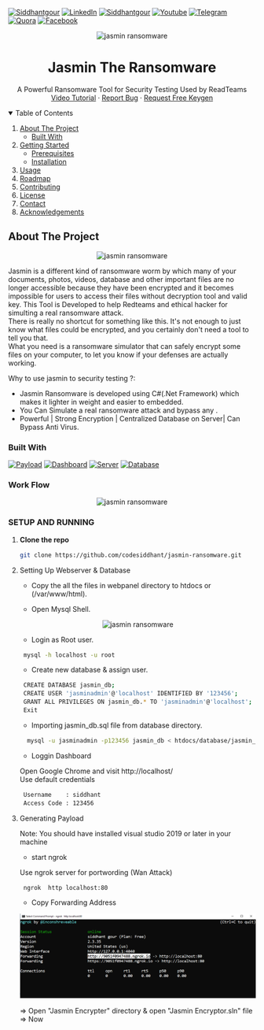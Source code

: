[![Siddhantgour][Instagram-shield]][Instagram-url]  [![LinkedIn][linkedin-shield]][linkedin-url] 
[![Siddhantgour][Twitter-shield]][Twitter-url] [![Youtube][Youtube-shield]][Youtube-url] [![Telegram][Telegram-shield]][Telegram-url] [![Quora][Quora-shield]][Quora-url]  [![Facebook][Facebook-shield]][Facebook-url] 
<p align="center">
  <img alt="jasmin ransomware" src="https://github.com/codesiddhant/jasmin-ransomware/blob/master/Images/logo.jpg" width="150"/>
</p>
<h1 align="center">Jasmin The Ransomware</h1>

  <p align="center">
    A Powerful Ransomware Tool for Security Testing Used by ReadTeams
    <br />
    <a href="https://github.com/othneildrew/Best-README-Template">Video Tutorial</a>
    ·
    <a href="https://github.com/codesiddhant/jasmin-ransomware/issues">Report Bug</a>
    ·
    <a href="https://instagram.com/siddhantgour">Request Free Keygen</a>
  </p>
</p>

<details open="open">
  <summary>Table of Contents</summary>
  <ol>
    <li>
      <a href="#about-the-project">About The Project</a>
      <ul>
        <li><a href="#built-with">Built With</a></li>
      </ul>
    </li>
    <li>
      <a href="#getting-started">Getting Started</a>
      <ul>
        <li><a href="#prerequisites">Prerequisites</a></li>
        <li><a href="#installation">Installation</a></li>
      </ul>
    </li>
    <li><a href="#usage">Usage</a></li>
    <li><a href="#roadmap">Roadmap</a></li>
    <li><a href="#contributing">Contributing</a></li>
    <li><a href="#license">License</a></li>
    <li><a href="#contact">Contact</a></li>
    <li><a href="#acknowledgements">Acknowledgements</a></li>
  </ol>
</details>

<!-- ABOUT THE PROJECT -->
## About The Project
<p align="center">
  <img alt="jasmin ransomware" src="https://github.com/codesiddhant/jasmin-ransomware/blob/master/Images/jasmin-banner.gif" width="850"/>
</p>

Jasmin is a different kind of ransomware worm by which many of your documents, photos, videos, database and other important files are no longer accessible because they have been encrypted and it becomes impossible for users to access their files without decryption tool and valid key.
This Tool is Developed to help Redteams and ethical hacker for simulting a real ransomware attack. <br>
There is really no shortcut for something like this. It's not enough to just know what files could be encrypted, and you certainly don't need a tool to tell you that. <br>
What you need is a ransomware simulator that can safely encrypt some files on your computer, to let you know if your defenses are actually working.


 Why to use jasmin to security testing ?:
* Jasmin Ransomware is developed using C#(.Net Framework) which makes it lighter in weight and easier to embedded.
* You Can Simulate a real ransomware attack and bypass any .
* Powerful | Strong Encryption | Centralized Database on Server| Can Bypass Anti Virus.

### Built With
	
[![Payload][c#-shield]][c#-url]  [![Dashboard][bootstrap-shield]][bootstrap-url] 
[![Server][php-shield]][php-url] [![Database][mysql-shield]][mysql-url] 

### Work Flow
<p align="center">
  <img alt="jasmin ransomware" src="https://github.com/codesiddhant/jasmin-ransomware/blob/master/Images/workflow.png" />
</p>

### SETUP AND RUNNING

1. **Clone the repo**
   ```sh
   git clone https://github.com/codesiddhant/jasmin-ransomware.git
   ```
2. Setting Up Webserver & Database
   
    * Copy the all the files in webpanel directory to htdocs or (/var/www/html).  
	
	* Open Mysql Shell. 
	
	 <p align="center">
    <img alt="jasmin ransomware" src="https://github.com/codesiddhant/jasmin-ransomware/blob/master/Images/xampp.jpg" />
    </p>
	
	* Login as Root user. 
	```sh
     mysql -h localhost -u root
   ```
    * Create new database & assign user.
	
	```sh
     CREATE DATABASE jasmin_db;
	 CREATE USER 'jasminadmin'@'localhost' IDENTIFIED BY '123456';
	 GRANT ALL PRIVILEGES ON jasmin_db.* TO 'jasminadmin'@'localhost';
	 Exit
   ```
	
	* Importing jasmin_db.sql file from database directory. 
	
	```sh
      mysql -u jasminadmin -p123456 jasmin_db < htdocs/database/jasmin_db.sql
    ```
	* Loggin Dashboard
     
	 Open Google Chrome and visit http://localhost/ <br>
	 Use default credentials
	```sh
     Username    : siddhant
	 Access Code : 123456
    ```
	
3. Generating Payload 
         
    Note: You should have installed visual studio 2019 or later in your machine		 
	
	* start ngrok 
     
	 Use ngrok server for portwording (Wan Attack)
	 
	```sh
     ngrok  http localhost:80
    ```
	
	* Copy Forwarding Address 
	
	<p align="center">
    <img alt="siddhantgour" src="./Images/ngrok.PNG">
    </p>
	
    =>    Open "Jasmin Encrypter" directory & open "Jasmin Encryptor.sln" file
	=>    Now 
	

  
<!-- https://github.com/Ileriayo/markdown-badges-->
<!-- https://www.markdownguide.org/basic-syntax/#reference-style-links -->
[linkedin-shield]: https://img.shields.io/badge/-LinkedIn-black.svg?style=for-the-badge&logo=linkedin&colorB=555
[linkedin-url]: https://linkedin.com/in/siddhantgour

[Instagram-shield]: https://img.shields.io/badge/siddhantgour%20-%23E4405F.svg?&style=for-the-badge&logo=Instagram&logoColor=white
[Instagram-url]: https://instagram.com/siddhantgour
[Twitter-shield]: https://img.shields.io/badge/Twitter%20-%231DA1F2.svg?&style=for-the-badge&logo=Twitter&logoColor=white
[Twitter-url]: https://twitter.com/siddhantgour
[Youtube-shield]: https://img.shields.io/badge/Youtube%20-%23FF0000.svg?&style=for-the-badge&logo=Youtube&logoColor=white
[Youtube-url]: https://youtube.com/cyberstair
[Telegram-shield]: https://img.shields.io/badge/Telegram-2CA5E0?style=for-the-badge&logo=telegram&logoColor=white
[Telegram-url]: https://t.me/siddhantgour
[Facebook-shield]: https://img.shields.io/badge/Facebook%20-%231877F2.svg?&style=for-the-badge&logo=Facebook&logoColor=white
[Facebook-url]: https://facebook.com/siddhantgour01
[Stackoverflow-shield]: https://img.shields.io/badge/-Stackoverflow-FE7A16?style=for-the-badge&logo=stack-overflow&logoColor=white
[Stackoverflow-url]: https://stackoverflow.com/users/story/12037921
[Quora-shield]: https://img.shields.io/badge/Quora%20-%23B92B27.svg?&style=for-the-badge&logo=Quora&logoColor=white
[Quora-url]: https://www.quora.com/profile/Siddhant-Gour-1


[c#-shield]: https://img.shields.io/badge/Payload%20-%23239120.svg?&style=for-the-badge&logo=c-sharp&logoColor=white
[c#-url]: https://dotnet.microsoft.com/
[bootstrap-shield]: https://img.shields.io/badge/Dashboard%20-%23563D7C.svg?&style=for-the-badge&logo=bootstrap&logoColor=white
[bootstrap-url]: https://getbootstrap.com/
[php-shield]: https://img.shields.io/badge/Server-%23777BB4.svg?&style=for-the-badge&logo=php&logoColor=white
[php-url]: https://www.php.net/
[mysql-shield]: https://img.shields.io/badge/Database-%2300f.svg?&style=for-the-badge&logo=mysql&logoColor=white
[mysql-url]: https://www.mysql.com/
